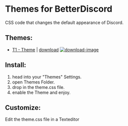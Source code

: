 [download-image]: https://i.imgur.com/aFT3bFw.png

[T1-download-link]: https://betterdiscord.app/Download?id=218

# Themes for BetterDiscord

CSS code that changes the default appearance of Discord.


## Themes:

- [T1 - Theme](https://betterdiscord.app/theme/T1) | [download][T1-download-link] [![download-image]][T1-download-link]



## Install:

1. head into your "Themes" Settings.
2. open Themes Folder.
3. drop in the theme.css file.
4. enable the Theme and enjoy.


## Customize:

Edit the theme.css file in a Texteditor
